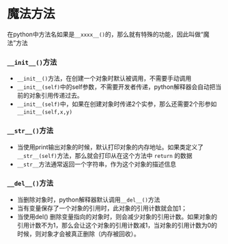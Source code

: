 # 魔法方法

在python中方法名如果是`__xxxx__()`的，那么就有特殊的功能，因此叫做“魔法”方法

### `__init__()`方法

* `__init__()`方法，在创建一个对象时默认被调用，不需要手动调用
* `__init__(self)`中的self参数，不需要开发者传递，python解释器会自动把当前的对象引用传递过去。
* `__init__(self)`中，如果在创建对象时传递2个实参，那么还需要2个形参如`__init__(self,x,y)`

### `__str__()`方法

* 当使用print输出对象的时候，默认打印对象的内存地址。如果类定义了`__str__(self)`方法，那么就会打印从在这个方法中 `return` 的数据
* `__str__`方法通常返回一个字符串，作为这个对象的描述信息

### `__del__()`方法

* 当删除对象时，python解释器默认调用`__del__()`方法
* 当有变量保存了一个对象的引用时，此对象的引用计数就会加1；
* 当使用del\(\) 删除变量指向的对象时，则会减少对象的引用计数。如果对象的引用计数不为1，那么会让这个对象的引用计数减1，当对象的引用计数为0的时候，则对象才会被真正删除（内存被回收）。

